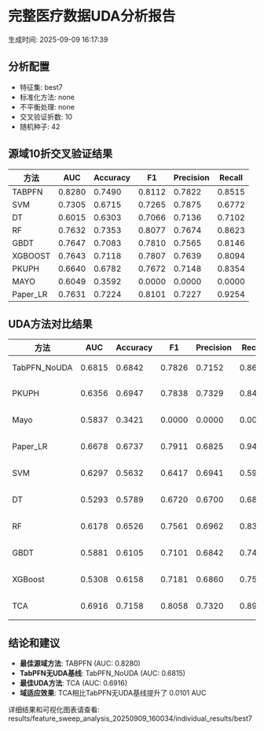 # 完整医疗数据UDA分析报告

生成时间: 2025-09-09 16:17:39

## 分析配置

- 特征集: best7
- 标准化方法: none
- 不平衡处理: none
- 交叉验证折数: 10
- 随机种子: 42

## 源域10折交叉验证结果

| 方法 | AUC | Accuracy | F1 | Precision | Recall |
|------|-----|----------|----|-----------| -------|
| TABPFN | 0.8280 | 0.7490 | 0.8112 | 0.7822 | 0.8515 |
| SVM | 0.7305 | 0.6715 | 0.7265 | 0.7875 | 0.6772 |
| DT | 0.6015 | 0.6303 | 0.7066 | 0.7136 | 0.7102 |
| RF | 0.7632 | 0.7353 | 0.8077 | 0.7674 | 0.8623 |
| GBDT | 0.7647 | 0.7083 | 0.7810 | 0.7565 | 0.8146 |
| XGBOOST | 0.7643 | 0.7118 | 0.7807 | 0.7639 | 0.8094 |
| PKUPH | 0.6640 | 0.6782 | 0.7672 | 0.7148 | 0.8354 |
| MAYO | 0.6049 | 0.3592 | 0.0000 | 0.0000 | 0.0000 |
| Paper_LR | 0.7631 | 0.7224 | 0.8101 | 0.7227 | 0.9254 |

## UDA方法对比结果

| 方法 | AUC | Accuracy | F1 | Precision | Recall | 类型 |
|------|-----|----------|----|-----------| -------|------|
| TabPFN_NoUDA | 0.6815 | 0.6842 | 0.7826 | 0.7152 | 0.8640 | TabPFN基线 |
| PKUPH | 0.6356 | 0.6947 | 0.7838 | 0.7329 | 0.8474 | 传统基线 |
| Mayo | 0.5837 | 0.3421 | 0.0000 | 0.0000 | 0.0000 | 传统基线 |
| Paper_LR | 0.6678 | 0.6737 | 0.7911 | 0.6825 | 0.9429 | 传统基线 |
| SVM | 0.6297 | 0.5632 | 0.6417 | 0.6941 | 0.5987 | 机器学习基线 |
| DT | 0.5293 | 0.5789 | 0.6720 | 0.6700 | 0.6801 | 机器学习基线 |
| RF | 0.6178 | 0.6526 | 0.7561 | 0.6962 | 0.8308 | 机器学习基线 |
| GBDT | 0.5881 | 0.6105 | 0.7101 | 0.6842 | 0.7417 | 机器学习基线 |
| XGBoost | 0.5308 | 0.6158 | 0.7181 | 0.6860 | 0.7571 | 机器学习基线 |
| TCA | 0.6916 | 0.7158 | 0.8058 | 0.7320 | 0.8960 | UDA方法 |

## 结论和建议

- **最佳源域方法**: TABPFN (AUC: 0.8280)
- **TabPFN无UDA基线**: TabPFN_NoUDA (AUC: 0.6815)
- **最佳UDA方法**: TCA (AUC: 0.6916)
- **域适应效果**: TCA相比TabPFN无UDA基线提升了 0.0101 AUC

详细结果和可视化图表请查看: results/feature_sweep_analysis_20250909_160034/individual_results/best7